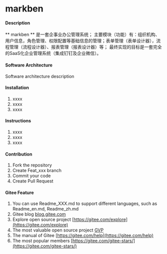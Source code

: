 # markben

#### Description
** markben ** 是一套企事业办公管理系统；
主要模块（功能）有：组织机构、用户信息，角色管理、权限配置等基础信息的管理；表单管理（表单设计器），流程管理（流程设计器）、报表管理（报表设计器）等；
最终实现的目标是一套完全的SaaS化企业管理系统（集成钉钉及企业微信）。

#### Software Architecture
Software architecture description

#### Installation

1.  xxxx
2.  xxxx
3.  xxxx

#### Instructions

1.  xxxx
2.  xxxx
3.  xxxx

#### Contribution

1.  Fork the repository
2.  Create Feat_xxx branch
3.  Commit your code
4.  Create Pull Request


#### Gitee Feature

1.  You can use Readme\_XXX.md to support different languages, such as Readme\_en.md, Readme\_zh.md
2.  Gitee blog [blog.gitee.com](https://blog.gitee.com)
3.  Explore open source project [https://gitee.com/explore](https://gitee.com/explore)
4.  The most valuable open source project [GVP](https://gitee.com/gvp)
5.  The manual of Gitee [https://gitee.com/help](https://gitee.com/help)
6.  The most popular members  [https://gitee.com/gitee-stars/](https://gitee.com/gitee-stars/)
